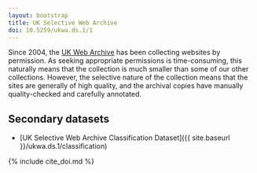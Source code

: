 ```yaml
---
layout: bootstrap
title: UK Selective Web Archive
doi: 10.5259/ukwa.ds.1/1
---
```


Since 2004, the [UK Web Archive](http://www.webarchive.org.uk/) has been collecting websites by permission. As seeking appropriate permissions is time-consuming, this naturally means that the collection is much smaller than some of our other collections. However, the selective nature of the collection means that the sites are generally of high quality, and the archival copies have manually quality-checked and carefully annotated.

Secondary datasets
------------------

* [UK Selective Web Archive Classification Dataset]({{ site.baseurl }}/ukwa.ds.1/classification)

{% include cite_doi.md %}
